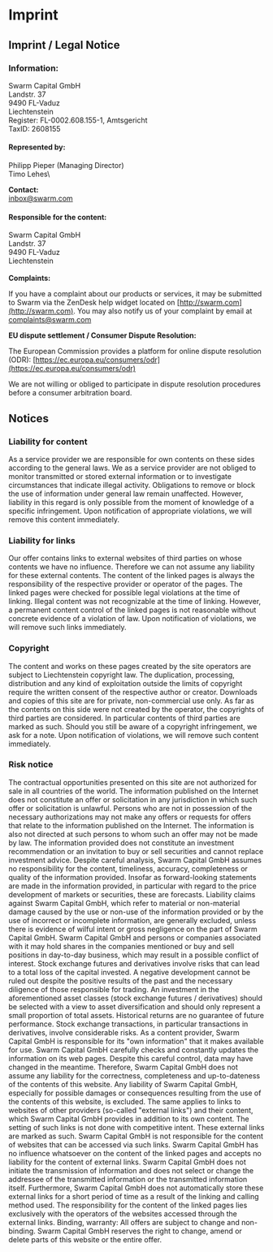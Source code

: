 # Imprint

## **Imprint / Legal Notice**

### Information:

Swarm Capital GmbH\
Landstr. 37\
9490 FL-Vaduz\
Liechtenstein\
Register: FL-0002.608.155-1, Amtsgericht\
TaxID: 2608155

#### Represented by:

Philipp Pieper (Managing Director)\
Timo Lehes\


**Contact:**\
[inbox@swarm.com](mailto:inbox@swarm.com)

#### Responsible for the content:

Swarm Capital GmbH\
Landstr. 37\
9490 FL-Vaduz\
Liechtenstein\
\
**Complaints:**

If you have a complaint about our products or services, it may be submitted to Swarm via the ZenDesk help widget located on [http://swarm.com](http://swarm.com). You may also notify us of your complaint by email at [complaints@swarm.com](mailto:complaints@swarm.com)

**EU dispute settlement / Consumer Dispute Resolution:**

The European Commission provides a platform for online dispute resolution (ODR): [https://ec.europa.eu/consumers/odr](https://ec.europa.eu/consumers/odr)

We are not willing or obliged to participate in dispute resolution procedures before a consumer arbitration board.&#x20;

## Notices

### Liability for content

As a service provider we are responsible for own contents on these sides according to the general laws. We as a service provider are not obliged to monitor transmitted or stored external information or to investigate circumstances that indicate illegal activity. Obligations to remove or block the use of information under general law remain unaffected. However, liability in this regard is only possible from the moment of knowledge of a specific infringement. Upon notification of appropriate violations, we will remove this content immediately.

### Liability for links

Our offer contains links to external websites of third parties on whose contents we have no influence. Therefore we can not assume any liability for these external contents. The content of the linked pages is always the responsibility of the respective provider or operator of the pages. The linked pages were checked for possible legal violations at the time of linking. Illegal content was not recognizable at the time of linking. However, a permanent content control of the linked pages is not reasonable without concrete evidence of a violation of law. Upon notification of violations, we will remove such links immediately.

### Copyright

The content and works on these pages created by the site operators are subject to Liechtenstein copyright law. The duplication, processing, distribution and any kind of exploitation outside the limits of copyright require the written consent of the respective author or creator. Downloads and copies of this site are for private, non-commercial use only. As far as the contents on this side were not created by the operator, the copyrights of third parties are considered. In particular contents of third parties are marked as such. Should you still be aware of a copyright infringement, we ask for a note. Upon notification of violations, we will remove such content immediately.

### Risk notice

The contractual opportunities presented on this site are not authorized for sale in all countries of the world. The information published on the Internet does not constitute an offer or solicitation in any jurisdiction in which such offer or solicitation is unlawful. Persons who are not in possession of the necessary authorizations may not make any offers or requests for offers that relate to the information published on the Internet. The information is also not directed at such persons to whom such an offer may not be made by law. The information provided does not constitute an investment recommendation or an invitation to buy or sell securities and cannot replace investment advice. Despite careful analysis, Swarm Capital GmbH assumes no responsibility for the content, timeliness, accuracy, completeness or quality of the information provided. Insofar as forward-looking statements are made in the information provided, in particular with regard to the price development of markets or securities, these are forecasts. Liability claims against Swarm Capital GmbH, which refer to material or non-material damage caused by the use or non-use of the information provided or by the use of incorrect or incomplete information, are generally excluded, unless there is evidence of wilful intent or gross negligence on the part of Swarm Capital GmbH. Swarm Capital GmbH and persons or companies associated with it may hold shares in the companies mentioned or buy and sell positions in day-to-day business, which may result in a possible conflict of interest. Stock exchange futures and derivatives involve risks that can lead to a total loss of the capital invested. A negative development cannot be ruled out despite the positive results of the past and the necessary diligence of those responsible for trading. An investment in the aforementioned asset classes (stock exchange futures / derivatives) should be selected with a view to asset diversification and should only represent a small proportion of total assets. Historical returns are no guarantee of future performance. Stock exchange transactions, in particular transactions in derivatives, involve considerable risks. As a content provider, Swarm Capital GmbH is responsible for its "own information" that it makes available for use. Swarm Capital GmbH carefully checks and constantly updates the information on its web pages. Despite this careful control, data may have changed in the meantime. Therefore, Swarm Capital GmbH does not assume any liability for the correctness, completeness and up-to-dateness of the contents of this website. Any liability of Swarm Capital GmbH, especially for possible damages or consequences resulting from the use of the contents of this website, is excluded. The same applies to links to websites of other providers (so-called "external links") and their content, which Swarm Capital GmbH provides in addition to its own content. The setting of such links is not done with competitive intent. These external links are marked as such. Swarm Capital GmbH is not responsible for the content of websites that can be accessed via such links. Swarm Capital GmbH has no influence whatsoever on the content of the linked pages and accepts no liability for the content of external links. Swarm Capital GmbH does not initiate the transmission of information and does not select or change the addressee of the transmitted information or the transmitted information itself. Furthermore, Swarm Capital GmbH does not automatically store these external links for a short period of time as a result of the linking and calling method used. The responsibility for the content of the linked pages lies exclusively with the operators of the websites accessed through the external links. Binding, warranty: All offers are subject to change and non-binding. Swarm Capital GmbH reserves the right to change, amend or delete parts of this website or the entire offer.
